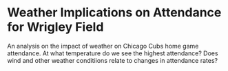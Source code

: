 # Weather Implications on Attendance for Wrigley Field

An analysis on the impact of weather on Chicago Cubs home game attendance. At what temperature do we see the highest attendance? Does wind and other weather conditiions relate to changes in attendance rates?
